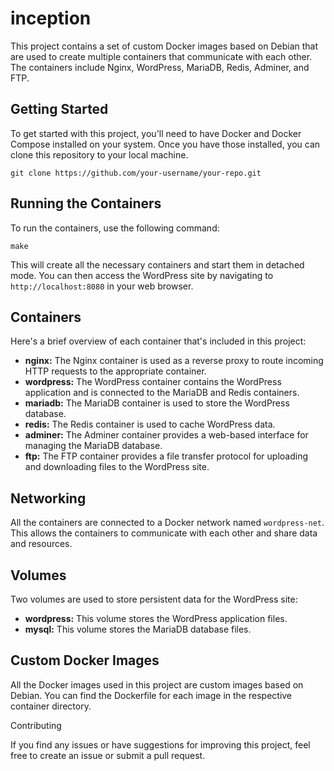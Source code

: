 # inception
<p>This project contains a set of custom Docker images based on Debian that are used to create multiple containers that communicate with each other. The containers include Nginx, WordPress, MariaDB, Redis, Adminer, and FTP.</p>
<h2>Getting Started</h2>
<p>To get started with this project, you'll need to have Docker and Docker Compose installed on your system. Once you have those installed, you can clone this repository to your local machine.</p>
<pre><code>git clone https://github.com/your-username/your-repo.git
</code></pre>
<h2>Running the Containers</h2>
<p>To run the containers, use the following command:</p>
<pre><code>make
</code></pre>
<p>This will create all the necessary containers and start them in detached mode. You can then access the WordPress site by navigating to <code>http://localhost:8080</code> in your web browser.</p>
<h2>Containers</h2>
<p>Here's a brief overview of each container that's included in this project:</p>
<ul>
  <li><strong>nginx:</strong> The Nginx container is used as a reverse proxy to route incoming HTTP requests to the appropriate container.</li>
  <li><strong>wordpress:</strong> The WordPress container contains the WordPress application and is connected to the MariaDB and Redis containers.</li>
  <li><strong>mariadb:</strong> The MariaDB container is used to store the WordPress database.</li>
  <li><strong>redis:</strong> The Redis container is used to cache WordPress data.</li>
  <li><strong>adminer:</strong> The Adminer container provides a web-based interface for managing the MariaDB database.</li>
  <li><strong>ftp:</strong> The FTP container provides a file transfer protocol for uploading and downloading files to the WordPress site.</li>
</ul>
<h2>Networking</h2>
<p>All the containers are connected to a Docker network named <code>wordpress-net</code>. This allows the containers to communicate with each other and share data and resources.</p>
<h2>Volumes</h2>
<p>Two volumes are used to store persistent data for the WordPress site:</p>
<ul>
  <li><strong>wordpress:</strong> This volume stores the WordPress application files.</li>
  <li><strong>mysql:</strong> This volume stores the MariaDB database files.</li>
</ul>
<h2>Custom Docker Images</h2>
<p>All the Docker images used in this project are custom images based on Debian. You can find the Dockerfile for each image in the respective container directory.</p>
</h3>Contributing</h3>
<p>If you find any issues or have suggestions for improving this project, feel free to create an issue or submit a pull request.</p>
